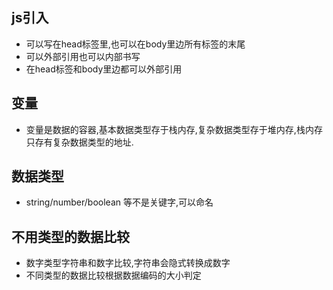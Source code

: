 ## js引入
+ 可以写在head标签里,也可以在body里边所有标签的末尾
+ 可以外部引用也可以内部书写
+ 在head标签和body里边都可以外部引用

## 变量
+ 变量是数据的容器,基本数据类型存于栈内存,复杂数据类型存于堆内存,栈内存只存有复杂数据类型的地址.

## 数据类型
+ string/number/boolean 等不是关键字,可以命名

## 不用类型的数据比较
+ 数字类型字符串和数字比较,字符串会隐式转换成数字
+ 不同类型的数据比较根据数据编码的大小判定





